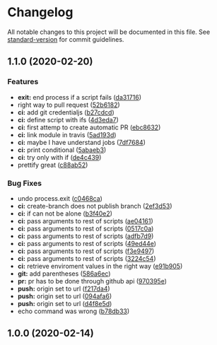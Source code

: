 # Changelog

All notable changes to this project will be documented in this file. See [standard-version](https://github.com/conventional-changelog/standard-version) for commit guidelines.

## 1.1.0 (2020-02-20)


### Features

* **exit:** end process if a script fails ([da31716](https://github.com/Paker30/ci-attempt/commit/da31716cda450c9d429546aa645d7764fdd82e6f))
* right way to pull request ([52b6182](https://github.com/Paker30/ci-attempt/commit/52b6182779d5893c7be6082954743df558f93057))
* **ci:** add git credentialjs ([b27cdcd](https://github.com/Paker30/ci-attempt/commit/b27cdcdf6c90df466168a014e51025e3d6b3a725))
* **ci:** define script with ifs ([4d3eda7](https://github.com/Paker30/ci-attempt/commit/4d3eda7be10f5c5bb40050655d310745b70f195a))
* **ci:** first attemp to create automatic PR ([ebc8632](https://github.com/Paker30/ci-attempt/commit/ebc863215115055b9d3b2510d5699503c8fff246))
* **ci:** link module in travis ([5ad193d](https://github.com/Paker30/ci-attempt/commit/5ad193d98c17264068a1293c74a7b430c50b5eb4))
* **ci:** maybe I have understand jobs ([7df7684](https://github.com/Paker30/ci-attempt/commit/7df768456bc48c2eb7a03bc1b3e78e0e88c5fefa))
* **ci:** print conditional ([5abaeb3](https://github.com/Paker30/ci-attempt/commit/5abaeb325bfdb190dbd764e53abcede4571ce810))
* **ci:** try only with if ([de4c439](https://github.com/Paker30/ci-attempt/commit/de4c4393ec8fd090977c87cd847291412bbeef72))
* prettify great ([c88ab52](https://github.com/Paker30/ci-attempt/commit/c88ab525c370abaa0d45431cea7223923c37e582))


### Bug Fixes

* undo process.exit ([c0468ca](https://github.com/Paker30/ci-attempt/commit/c0468ca302687fe681e55e646e6c78bf85d4a289))
* **ci:** create-branch does not publish branch ([2ef3d53](https://github.com/Paker30/ci-attempt/commit/2ef3d53a3dbda58f2a074b171e20b33a5b5a8cd5))
* **ci:** if can not be alone ([b3f40e2](https://github.com/Paker30/ci-attempt/commit/b3f40e222ae7efb02b4a960890a87f14e25de70e))
* **ci:** pass arguments to rest of scripts ([ae04161](https://github.com/Paker30/ci-attempt/commit/ae041614efea39e9c5f88812261fd251bc9cb490))
* **ci:** pass arguments to rest of scripts ([0517c0a](https://github.com/Paker30/ci-attempt/commit/0517c0a1298643ff8b3b04311749472d476930f8))
* **ci:** pass arguments to rest of scripts ([adfb7d9](https://github.com/Paker30/ci-attempt/commit/adfb7d95d0dd4bfa1665051e49a8e58ca79858f0))
* **ci:** pass arguments to rest of scripts ([49ed44e](https://github.com/Paker30/ci-attempt/commit/49ed44ebc8949432c8490e6552c52c5123e83e56))
* **ci:** pass arguments to rest of scripts ([f3e9497](https://github.com/Paker30/ci-attempt/commit/f3e9497613b8454cd8f74278e4a5940ad788cb6d))
* **ci:** pass arguments to rest of scripts ([3224c54](https://github.com/Paker30/ci-attempt/commit/3224c54a0eee846604778a2f368240ac77e09909))
* **ci:** retrieve enviroment values in the right way ([e91b905](https://github.com/Paker30/ci-attempt/commit/e91b905c90e32c90c0388aeb8576f350807c20f7))
* **git:** add parentheses ([586a6ec](https://github.com/Paker30/ci-attempt/commit/586a6ec1e05b58ce50d20a19686c85811c2afd9e))
* **pr:** pr has to be done through github api ([970395e](https://github.com/Paker30/ci-attempt/commit/970395e341bbbeb92d1e05cdd22792e9216a1b8a))
* **push:** origin set to url ([f217da4](https://github.com/Paker30/ci-attempt/commit/f217da4aaee768ae2ec40501d4532adf4f78769b))
* **push:** origin set to url ([094afa6](https://github.com/Paker30/ci-attempt/commit/094afa6870c3a73e926c1649e50659fa23249fad))
* **push:** origin set to url ([d4f8e5d](https://github.com/Paker30/ci-attempt/commit/d4f8e5d50cde1f00ce766578bb29280f3250f25e))
* echo command was wrong ([b78db33](https://github.com/Paker30/ci-attempt/commit/b78db33101ed5760137b8ada94fe909289809f5b))

## 1.0.0 (2020-02-14)
